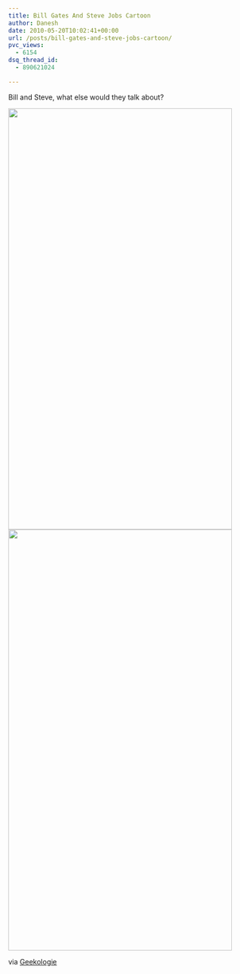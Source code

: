 ```yaml
---
title: Bill Gates And Steve Jobs Cartoon
author: Danesh
date: 2010-05-20T10:02:41+00:00
url: /posts/bill-gates-and-steve-jobs-cartoon/
pvc_views:
  - 6154
dsq_thread_id:
  - 890621024

---
```

Bill and Steve, what else would they talk about?

<img loading="lazy" class="alignnone size-medium wp-image-2130" title="bill-and-steve-1" src="/wp-content/uploads/2010/05/bill-and-steve-1-450x846.jpg" alt="" width="450" height="846" srcset="/wp-content/uploads/2010/05/bill-and-steve-1-450x846.jpg 450w, /wp-content/uploads/2010/05/bill-and-steve-1.jpg 466w" sizes="(max-width: 450px) 100vw, 450px" /> 

<img loading="lazy" class="alignnone size-medium wp-image-2131" title="bill-and-steve-2" src="/wp-content/uploads/2010/05/bill-and-steve-2-450x846.jpg" alt="" width="450" height="846" srcset="/wp-content/uploads/2010/05/bill-and-steve-2-450x846.jpg 450w, /wp-content/uploads/2010/05/bill-and-steve-2.jpg 466w" sizes="(max-width: 450px) 100vw, 450px" /> 

via [Geekologie][1]

 [1]: http://www.geekologie.com/2010/05/diy_bill_gates_and_steve_jobs.php